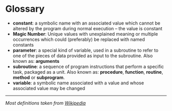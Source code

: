 # Glossary

* **constant**: a symbolic name with an associated value which cannot be altered by the program during normal execution – the value is constant
* **Magic Number**: Unique values with unexplained meaning or multiple occurrences which could (preferably) be replaced with named constants
* **parameter**: a special kind of variable, used in a subroutine to refer to one of the pieces of data provided as input to the subroutine.  Also known as: **arguments**
* **subroutine**: a sequence of program instructions that perform a specific task, packaged as a unit.  Also known as: **procedure**, **function**, **routine**, **method** or **subprogram**.
* **variable**: a symbolic name associated with a value and whose associated value may be changed

---

_Most definitions taken from [Wikipedia](https://en.wikipedia.org/wiki)_
